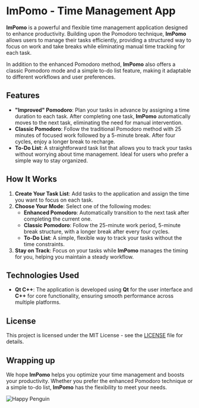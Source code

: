 # ImPomo - Time Management App

**ImPomo** is a powerful and flexible time management application designed to enhance productivity. Building upon the Pomodoro technique, **ImPomo** allows users to manage their tasks efficiently, providing a structured way to focus on work and take breaks while eliminating manual time tracking for each task.

In addition to the enhanced Pomodoro method, **ImPomo** also offers a classic Pomodoro mode and a simple to-do list feature, making it adaptable to different workflows and user preferences.

## Features

- **"Improved" Pomodoro**: Plan your tasks in advance by assigning a time duration to each task. After completing one task, **ImPomo** automatically moves to the next task, eliminating the need for manual intervention.
- **Classic Pomodoro**: Follow the traditional Pomodoro method with 25 minutes of focused work followed by a 5-minute break. After four cycles, enjoy a longer break to recharge.
- **To-Do List**: A straightforward task list that allows you to track your tasks without worrying about time management. Ideal for users who prefer a simple way to stay organized.

## How It Works

1. **Create Your Task List**: Add tasks to the application and assign the time you want to focus on each task.
2. **Choose Your Mode**: Select one of the following modes:
   - **Enhanced Pomodoro**: Automatically transition to the next task after completing the current one.
   - **Classic Pomodoro**: Follow the 25-minute work period, 5-minute break structure, with a longer break after every four cycles.
   - **To-Do List**: A simple, flexible way to track your tasks without the time constraints.
3. **Stay on Track**: Focus on your tasks while **ImPomo** manages the timing for you, helping you maintain a steady workflow.

## Technologies Used

- **Qt C++**: The application is developed using **Qt** for the user interface and **C++** for core functionality, ensuring smooth performance across multiple platforms.

## License

This project is licensed under the MIT License - see the [LICENSE](LICENSE) file for details.

## Wrapping up

We hope **ImPomo** helps you optimize your time management and boosts your productivity. Whether you prefer the enhanced Pomodoro technique or a simple to-do list, **ImPomo** has the flexibility to meet your needs.

![Happy Penguin](https://media2.giphy.com/media/v1.Y2lkPTc5MGI3NjExeHo1djJzeTI0cjRlcG9hdHl2bm8zOGNyaW80ZnE3enJ4bTMweG1qbSZlcD12MV9pbnRlcm5hbF9naWZfYnlfaWQmY3Q9Zw/SrWuKikT3frcM1u4Qg/giphy.gif)

